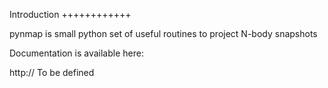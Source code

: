Introduction
++++++++++++

  pynmap is small python set of useful routines to project N-body snapshots

  Documentation is available here:

  http:// To be defined
